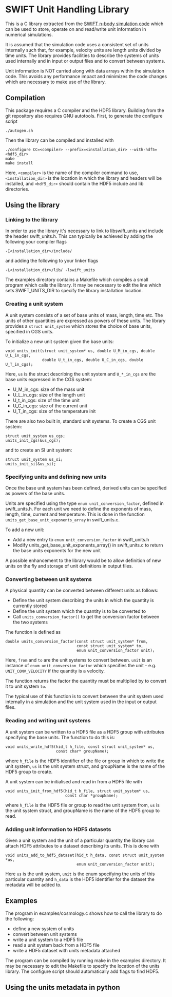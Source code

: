 # SWIFT Unit Handling Library

This is a C library extracted from the
[SWIFT n-body simulation code](www.swiftsim.com) which can be used to store,
operate on and read/write unit information in numerical simulations.

It is assumed that the simulation code uses a consistent set of units
internally such that, for example, velocity units are length units divided
by time units. The library provides facilities to describe the systems of
units used internally and in input or output files and to convert between
systems.

Unit information is NOT carried along with data arrays within the simulation
code. This avoids any performance impact and minimizes the code changes which
are necessary to make use of the library.

## Compilation

This package requires a C compiler and the HDF5 library. Building from
the git repository also requires GNU autotools. First, to generate the
configure script
```
./autogen.sh
```

Then the library can be compiled and installed with
```
./configure CC=<compiler> --prefix=<installation_dir> --with-hdf5=<hdf5_dir>
make
make install
```

Here, `<compiler>` is the name of the compiler command to use, 
`<installation_dir>` is the location in which the library and headers will
be installed, and `<hdf5_dir>` should contain the HDF5 include and lib
directories.

## Using the library

### Linking to the library

In order to use the library it's necessary to link to libswift_units and include
the header swift_units.h. This can typically be achieved by adding the following
your compiler flags 
```
-I<installation_dir>/include/
```
and adding the following to your linker flags
```
-L<installation_dir>/lib/ -lswift_units
```

The examples directory contains a Makefile which compiles a small program which
calls the library. It may be necessary to edit the line which sets
SWIFT_UNITS_DIR to specify the library installation location.

### Creating a unit system

A unit system consists of a set of base units of mass, length, time etc. The
units of other quantities are expressed as powers of these units. The library
provides a `struct unit_system` which stores the choice of base units,
specified in CGS units.

To initialize a new unit system given the base units:
```
void units_init(struct unit_system* us, double U_M_in_cgs, double U_L_in_cgs,
                double U_t_in_cgs, double U_C_in_cgs, double U_T_in_cgs);
```
Here, `us` is the struct describing the unit system and `U_*_in_cgs` are the
base units expressed in the CGS system:
  * U_M_in_cgs: size of the mass unit
  * U_L_in_cgs: size of the length unit
  * U_t_in_cgs: size of the time unit
  * U_C_in_cgs: size of the current unit
  * U_T_in_cgs: size of the temperature init

There are also two built in, standard unit systems. To create a CGS unit system:
```
struct unit_system us_cgs;
units_init_cgs(&us_cgs);
```
and to create an SI unit system:
```
struct unit_system us_si;
units_init_si(&us_si);
```

### Specifying units and defining new units

Once the base unit system has been defined, derived units can be specified
as powers of the base units.

Units are specified using the type `enum unit_conversion_factor`, defined
in swift_units.h. For each unit we need to define the exponents of mass,
length, time, current and temperature. This is done in the function
`units_get_base_unit_exponents_array` in swift_units.c.

To add a new unit:
  * Add a new entry to `enum unit_conversion_factor` in swift_units.h
  * Modify units_get_base_unit_exponents_array() in swift_units.c to return
    the base units exponents for the new unit

A possible enhancement to the library would be to allow definition of new
units on the fly and storage of unit definitions in output files.

### Converting between unit systems

A physical quantity can be converted between different units as follows:
  * Define the unit system describing the units in which the quantity is
    currently stored
  * Define the unit system which the quantity is to be converted to
  * Call `units_conversion_factor()` to get the conversion factor between the
    two systems

The function is defined as
```
double units_conversion_factor(const struct unit_system* from,
                               const struct unit_system* to,
                               enum unit_conversion_factor unit);
```
Here, `from` and `to` are the unit systems to convert between. `unit` is an
instance of `enum unit_conversion_factor` which specifies the unit - e.g. 
`UNIT_CONV_VELOCITY` if the quantity is a velocity. 

The function returns the factor the quantity must be multiplied by to convert
it to unit system `to`.

The typical use of this function is to convert between the unit system used
internally in a simulation and the unit system used in the input or output
files.

### Reading and writing unit systems

A unit system can be written to a HDF5 file as a HDF5 group with attributes
specifying the base units. The function to do this is:
```
void units_write_hdf5(hid_t h_file, const struct unit_system* us,
                      const char* groupName);
```
where `h_file` is the HDF5 identifier of the file or group in which
to write the unit system, `us` is the unit system struct, and groupName is the
name of the HDF5 group to create.

A unit system can be initialised and read in from a HDF5 file with
```
void units_init_from_hdf5(hid_t h_file, struct unit_system* us,
                          const char *groupName);
```
where `h_file` is the HDF5 file or group to read the unit system from, `us` is
the unit system struct, and groupName is the name of the HDF5 group to read.

### Adding unit information to HDF5 datasets

Given a unit system and the unit of a particular quantity the library can
attach HDF5 attributes to a dataset describing its units. This is done with

```
void units_add_to_hdf5_dataset(hid_t h_data, const struct unit_system *us,
                               enum unit_conversion_factor unit);
```
Here `us` is the unit system, `unit` is the enum specifying the units of this
particular quantity and `h_data` is the HDF5 identifier for the dataset the
metadata will be added to.

## Examples

The program in examples/cosmology.c shows how to call the library to do the
following:

  * define a new system of units
  * convert between unit systems
  * write a unit system to a HDF5 file
  * read a unit system back from a HDF5 file
  * write a HDF5 dataset with units metadata attached

The program can be compiled by running make in the examples directory. It may
be necessary to edit the Makefile to specify the location of the units library.
The configure script should automatically add flags to find HDF5.

## Using the units metadata in python

